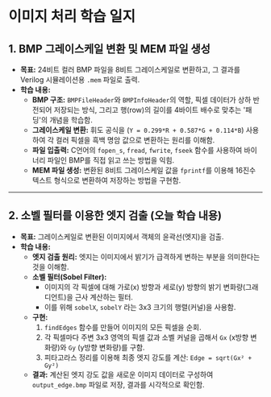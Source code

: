 # 이미지 처리 학습 일지

## 1. BMP 그레이스케일 변환 및 MEM 파일 생성

-   **목표:** 24비트 컬러 BMP 파일을 8비트 그레이스케일로 변환하고, 그 결과를 Verilog 시뮬레이션용 `.mem` 파일로 출력.
-   **학습 내용:**
    -   **BMP 구조:** `BMPFileHeader`와 `BMPInfoHeader`의 역할, 픽셀 데이터가 상하 반전되어 저장되는 방식, 그리고 행(row)의 길이를 4바이트 배수로 맞추는 '패딩'의 개념을 학습함.
    -   **그레이스케일 변환:** 휘도 공식을 (`Y = 0.299*R + 0.587*G + 0.114*B`) 사용하여 각 컬러 픽셀을 흑백 명암 값으로 변환하는 원리를 이해함.
    -   **파일 입출력:** C언어의 `fopen_s`, `fread`, `fwrite`, `fseek` 함수를 사용하여 바이너리 파일인 BMP를 직접 읽고 쓰는 방법을 익힘.
    -   **MEM 파일 생성:** 변환된 8비트 그레이스케일 값을 `fprintf`를 이용해 16진수 텍스트 형식으로 변환하여 저장하는 방법을 구현함.

---

## 2. 소벨 필터를 이용한 엣지 검출 (오늘 학습 내용)

-   **목표:** 그레이스케일로 변환된 이미지에서 객체의 윤곽선(엣지)을 검출.
-   **학습 내용:**
    -   **엣지 검출 원리:** 엣지는 이미지에서 밝기가 급격하게 변하는 부분을 의미한다는 것을 이해함.
    -   **소벨 필터(Sobel Filter):**
        -   이미지의 각 픽셀에 대해 가로(x) 방향과 세로(y) 방향의 밝기 변화량(그래디언트)을 근사 계산하는 필터.
        -   이를 위해 `sobelX`, `sobelY` 라는 3x3 크기의 행렬(커널)을 사용함.
    -   **구현:**
        1.  `findEdges` 함수를 만들어 이미지의 모든 픽셀을 순회.
        2.  각 픽셀마다 주변 3x3 영역의 픽셀 값과 소벨 커널을 곱해서 `Gx` (x방향 변화량)와 `Gy` (y방향 변화량)를 구함.
        3.  피타고라스 정리를 이용해 최종 엣지 강도를 계산: `Edge = sqrt(Gx² + Gy²)`
    -   **결과:** 계산된 엣지 강도 값을 새로운 이미지 데이터로 구성하여 `output_edge.bmp` 파일로 저장, 결과를 시각적으로 확인함.
